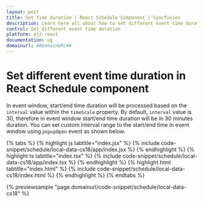 ```yaml
---
layout: post
title: Set Time duration | React Schedule Component | Syncfusion
description: Learn here all about how to set different event time duration in React Schedule component of Syncfusion Essential JS 2 and more.
control: Set different event time duration 
platform: ej2-react
documentation: ug
domainurl: ##DomainURL##
---
```


# Set different event time duration in React Schedule component

In event window, start/end time duration will be processed based on the `interval` value within the `timeScale` property. By default, `interval` value is 30, therefore in event window start/end time duration will be in 30 minutes duration. You can set custom interval range to the start/end time in event window using `popupOpen` event as shown below.

{% tabs %}
{% highlight js tabtitle="index.jsx" %}
{% include code-snippet/schedule/local-data-cs18/app/index.jsx %}
{% endhighlight %}
{% highlight ts tabtitle="index.tsx" %}
{% include code-snippet/schedule/local-data-cs18/app/index.tsx %}
{% endhighlight %}
{% highlight html tabtitle="index.html" %}
{% include code-snippet/schedule/local-data-cs18/index.html %}
{% endhighlight %}
{% endtabs %}
        
{% previewsample "page.domainurl/code-snippet/schedule/local-data-cs18" %}